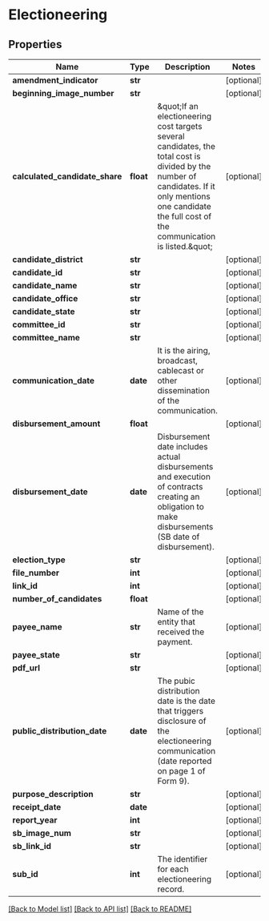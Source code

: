# Electioneering

## Properties
Name | Type | Description | Notes
------------ | ------------- | ------------- | -------------
**amendment_indicator** | **str** |  | [optional] 
**beginning_image_number** | **str** |  | [optional] 
**calculated_candidate_share** | **float** |  \&quot;If an electioneering cost targets several candidates, the total cost is divided by the number of candidates. If it only mentions one candidate the full cost of the communication is listed.\&quot;  | [optional] 
**candidate_district** | **str** |  | [optional] 
**candidate_id** | **str** |  | [optional] 
**candidate_name** | **str** |  | [optional] 
**candidate_office** | **str** |  | [optional] 
**candidate_state** | **str** |  | [optional] 
**committee_id** | **str** |  | [optional] 
**committee_name** | **str** |  | [optional] 
**communication_date** | **date** |  It is the airing, broadcast, cablecast or other dissemination of the communication.  | [optional] 
**disbursement_amount** | **float** |  | [optional] 
**disbursement_date** | **date** |  Disbursement date includes actual disbursements and execution of contracts creating an obligation to make disbursements (SB date of disbursement).  | [optional] 
**election_type** | **str** |  | [optional] 
**file_number** | **int** |  | [optional] 
**link_id** | **int** |  | [optional] 
**number_of_candidates** | **float** |  | [optional] 
**payee_name** | **str** |  Name of the entity that received the payment.  | [optional] 
**payee_state** | **str** |  | [optional] 
**pdf_url** | **str** |  | [optional] 
**public_distribution_date** | **date** |  The pubic distribution date is the date that triggers disclosure of the electioneering communication (date reported on page 1 of Form 9).  | [optional] 
**purpose_description** | **str** |  | [optional] 
**receipt_date** | **date** |  | [optional] 
**report_year** | **int** |  | [optional] 
**sb_image_num** | **str** |  | [optional] 
**sb_link_id** | **str** |  | [optional] 
**sub_id** | **int** |  The identifier for each electioneering record.  | [optional] 

[[Back to Model list]](../README.md#documentation-for-models) [[Back to API list]](../README.md#documentation-for-api-endpoints) [[Back to README]](../README.md)


